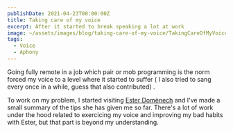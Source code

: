 ```yaml
---
publishDate: 2021-04-23T00:00:00Z
title: Taking care of my voice
excerpt: After it started to break speaking a lot at work
image: ~/assets/images/blog/taking-care-of-my-voice/TakingCareOfMyVoice.png
tags:
  - Voice
  - Aphony  
---
```


Going fully remote in a job which pair or mob programming is the norm forced my voice to a level where it started to suffer ( I also tried to sang every once in a while, guess that also contributed) .

To work on my problem, I started visiting [Ester Domènech](https://www.instagram.com/esterfoniatra/) and I've made a small summary of the tips she has given me so far. There's a lot of work under the hood related to exercicing my voice and improving my bad habits with Ester, but that part is beyond my understanding.